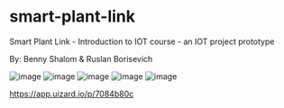 # smart-plant-link

Smart Plant Link - Introduction to IOT course - an IOT project prototype

By: Benny Shalom & Ruslan Borisevich

![image](https://user-images.githubusercontent.com/73943596/212539126-1851f762-49c4-43e8-8fb7-8bc685f2b385.png)
![image](https://user-images.githubusercontent.com/73943596/212539134-cab89421-7e41-4022-83c2-37b09ea8e500.png)
![image](https://user-images.githubusercontent.com/73943596/212539151-09df0633-dfd6-4590-be65-3f00955bfd34.png)
![image](https://user-images.githubusercontent.com/73943596/212539155-def39cd2-7f0e-4a71-9252-bf66b1323684.png)
![image](https://user-images.githubusercontent.com/73943596/212539189-a29990be-9e06-42e8-817e-fa4f7ddb8412.png)

https://app.uizard.io/p/7084b80c
